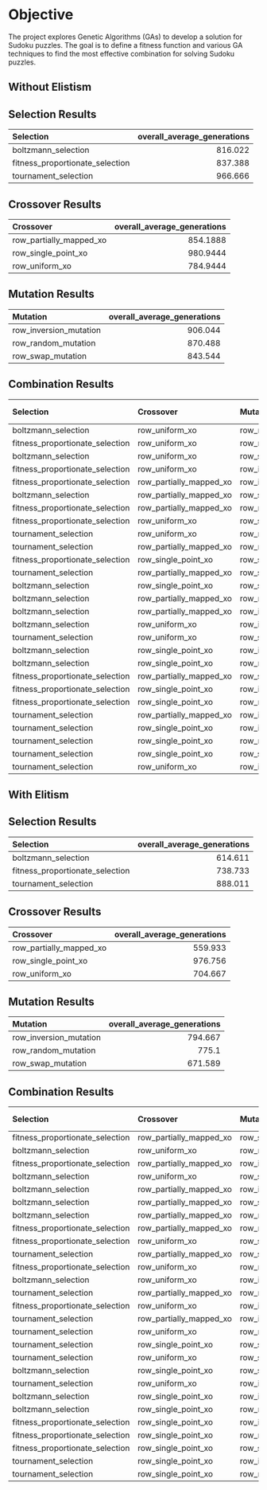 # Objective
The project explores Genetic Algorithms (GAs) to develop a solution for Sudoku puzzles. The goal is to define a fitness function and various GA techniques to find the most effective combination for solving Sudoku puzzles.


## Without Elistism 
## Selection Results 

| Selection                       |   overall_average_generations |
|:--------------------------------|------------------------------:|
| boltzmann_selection             |                       816.022 |
| fitness_proportionate_selection |                       837.388 |
| tournament_selection            |                       966.666 |

## Crossover Results

| Crossover               |   overall_average_generations |
|:------------------------|------------------------------:|
| row_partially_mapped_xo |                      854.1888 |
| row_single_point_xo     |                      980.9444 |
| row_uniform_xo          |                      784.9444 |

## Mutation Results

| Mutation               |   overall_average_generations |
|:-----------------------|------------------------------:|
| row_inversion_mutation |                       906.044 |
| row_random_mutation    |                       870.488 |
| row_swap_mutation      |                       843.544 |


## Combination Results
| Selection                       | Crossover               | Mutation               |   Average Generations |   Solved Puzzles |
|:--------------------------------|:------------------------|:-----------------------|----------------------:|-----------------:|
| boltzmann_selection             | row_uniform_xo          | row_random_mutation    |                 578.1 |                6 |
| fitness_proportionate_selection | row_uniform_xo          | row_random_mutation    |                 672   |                5 |
| boltzmann_selection             | row_uniform_xo          | row_swap_mutation      |                 526.1 |                5 |
| fitness_proportionate_selection | row_uniform_xo          | row_inversion_mutation |                 713.9 |                4 |
| fitness_proportionate_selection | row_partially_mapped_xo | row_inversion_mutation |                 630.1 |                4 |
| boltzmann_selection             | row_partially_mapped_xo | row_swap_mutation      |                 616.8 |                4 |
| fitness_proportionate_selection | row_partially_mapped_xo | row_random_mutation    |                 788.2 |                3 |
| fitness_proportionate_selection | row_uniform_xo          | row_swap_mutation      |                 810.7 |                2 |
| tournament_selection            | row_uniform_xo          | row_random_mutation    |                 956.2 |                1 |
| tournament_selection            | row_partially_mapped_xo | row_random_mutation    |                 934   |                1 |
| fitness_proportionate_selection | row_single_point_xo     | row_swap_mutation      |                 921.6 |                1 |
| tournament_selection            | row_partially_mapped_xo | row_swap_mutation      |                 907.1 |                1 |
| boltzmann_selection             | row_single_point_xo     | row_swap_mutation      |                 906.9 |                1 |
| boltzmann_selection             | row_partially_mapped_xo | row_random_mutation    |                 905.9 |                1 |
| boltzmann_selection             | row_partially_mapped_xo | row_inversion_mutation |                 905.6 |                1 |
| boltzmann_selection             | row_uniform_xo          | row_inversion_mutation |                 904.8 |                1 |
| tournament_selection            | row_uniform_xo          | row_swap_mutation      |                 902.7 |                1 |
| boltzmann_selection             | row_single_point_xo     | row_inversion_mutation |                1000   |                0 |
| boltzmann_selection             | row_single_point_xo     | row_random_mutation    |                1000   |                0 |
| fitness_proportionate_selection | row_partially_mapped_xo | row_swap_mutation      |                1000   |                0 |
| fitness_proportionate_selection | row_single_point_xo     | row_inversion_mutation |                1000   |                0 |
| fitness_proportionate_selection | row_single_point_xo     | row_random_mutation    |                1000   |                0 |
| tournament_selection            | row_partially_mapped_xo | row_inversion_mutation |                1000   |                0 |
| tournament_selection            | row_single_point_xo     | row_inversion_mutation |                1000   |                0 |
| tournament_selection            | row_single_point_xo     | row_random_mutation    |                1000   |                0 |
| tournament_selection            | row_single_point_xo     | row_swap_mutation      |                1000   |                0 |
| tournament_selection            | row_uniform_xo          | row_inversion_mutation |                1000   |                0 |

## With Elitism
## Selection Results

| Selection                       |   overall_average_generations |
|:--------------------------------|------------------------------:|
| boltzmann_selection             |                       614.611 |
| fitness_proportionate_selection |                       738.733 |
| tournament_selection            |                       888.011 |

## Crossover Results

| Crossover               |   overall_average_generations |
|:------------------------|------------------------------:|
| row_partially_mapped_xo |                       559.933 |
| row_single_point_xo     |                       976.756 |
| row_uniform_xo          |                       704.667 |

## Mutation Results

| Mutation               |   overall_average_generations |
|:-----------------------|------------------------------:|
| row_inversion_mutation |                       794.667 |
| row_random_mutation    |                       775.1   |
| row_swap_mutation      |                       671.589 |

## Combination Results

| Selection                       | Crossover               | Mutation               |   Average Generations |   Solved Puzzles |
|:--------------------------------|:------------------------|:-----------------------|----------------------:|-----------------:|
| fitness_proportionate_selection | row_partially_mapped_xo | row_swap_mutation      |                 311.2 |               10 |
| boltzmann_selection             | row_uniform_xo          | row_random_mutation    |                 268.8 |               10 |
| fitness_proportionate_selection | row_partially_mapped_xo | row_inversion_mutation |                 424.8 |                9 |
| boltzmann_selection             | row_uniform_xo          | row_swap_mutation      |                 408.1 |                9 |
| boltzmann_selection             | row_partially_mapped_xo | row_inversion_mutation |                 378   |                9 |
| boltzmann_selection             | row_partially_mapped_xo | row_swap_mutation      |                 349.2 |                8 |
| boltzmann_selection             | row_partially_mapped_xo | row_random_mutation    |                 499   |                7 |
| fitness_proportionate_selection | row_partially_mapped_xo | row_random_mutation    |                 744.9 |                6 |
| fitness_proportionate_selection | row_uniform_xo          | row_swap_mutation      |                 616.5 |                6 |
| tournament_selection            | row_partially_mapped_xo | row_swap_mutation      |                 576.2 |                6 |
| fitness_proportionate_selection | row_uniform_xo          | row_random_mutation    |                 715.2 |                5 |
| boltzmann_selection             | row_uniform_xo          | row_inversion_mutation |                 681.7 |                5 |
| tournament_selection            | row_partially_mapped_xo | row_random_mutation    |                 857.1 |                4 |
| fitness_proportionate_selection | row_uniform_xo          | row_inversion_mutation |                 836   |                4 |
| tournament_selection            | row_partially_mapped_xo | row_inversion_mutation |                 899   |                3 |
| tournament_selection            | row_uniform_xo          | row_random_mutation    |                 890.9 |                3 |
| tournament_selection            | row_single_point_xo     | row_swap_mutation      |                 844.1 |                2 |
| tournament_selection            | row_uniform_xo          | row_swap_mutation      |                 992.3 |                1 |
| boltzmann_selection             | row_single_point_xo     | row_swap_mutation      |                 946.7 |                1 |
| tournament_selection            | row_uniform_xo          | row_inversion_mutation |                 932.5 |                1 |
| boltzmann_selection             | row_single_point_xo     | row_inversion_mutation |                1000   |                0 |
| boltzmann_selection             | row_single_point_xo     | row_random_mutation    |                1000   |                0 |
| fitness_proportionate_selection | row_single_point_xo     | row_inversion_mutation |                1000   |                0 |
| fitness_proportionate_selection | row_single_point_xo     | row_random_mutation    |                1000   |                0 |
| fitness_proportionate_selection | row_single_point_xo     | row_swap_mutation      |                1000   |                0 |
| tournament_selection            | row_single_point_xo     | row_inversion_mutation |                1000   |                0 |
| tournament_selection            | row_single_point_xo     | row_random_mutation    |                1000   |                0 |
